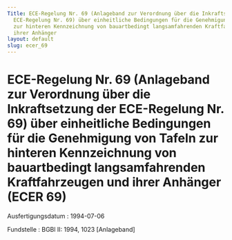 ```yaml
---
Title: ECE-Regelung Nr. 69 (Anlageband zur Verordnung über die Inkraftsetzung der
  ECE-Regelung Nr. 69) über einheitliche Bedingungen für die Genehmigung von Tafeln
  zur hinteren Kennzeichnung von bauartbedingt langsamfahrenden Kraftfahrzeugen und
  ihrer Anhänger
layout: default
slug: ecer_69
---
```


# ECE-Regelung Nr. 69 (Anlageband zur Verordnung über die Inkraftsetzung der ECE-Regelung Nr. 69) über einheitliche Bedingungen für die Genehmigung von Tafeln zur hinteren Kennzeichnung von bauartbedingt langsamfahrenden Kraftfahrzeugen und ihrer Anhänger (ECER 69)

Ausfertigungsdatum
:   1994-07-06

Fundstelle
:   BGBl II: 1994, 1023 [Anlageband]

